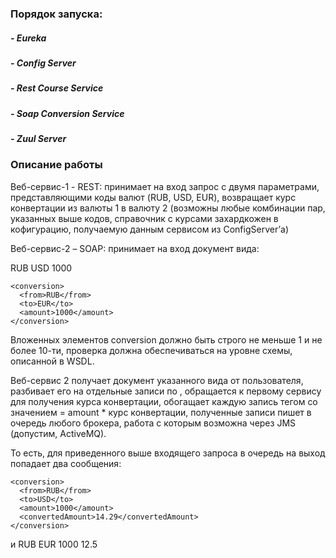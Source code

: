 
### Порядок запуска:
#####   - Eureka
#####   - Config Server
#####   - Rest Course Service
#####   - Soap Conversion Service
#####   - Zuul Server



### Описание работы

Веб-сервис-1 - REST: принимает на вход запрос с двумя параметрами, представляющими коды валют (RUB, USD, EUR), возвращает курс конвертации из валюты 1 в валюту 2 (возможны любые комбинации пар, указанных выше кодов, справочник с курсами захардкожен в кофигурацию, получаемую данным сервисом из ConfigServer’а)

Веб-сервис-2 – SOAP: принимает на вход документ вида:

<conversionsList>
    <conversion>
      <from>RUB</from>
      <to>USD</to>
      <amount>1000</amount>
    </conversion>

    <conversion>
      <from>RUB</from>
      <to>EUR</to>
      <amount>1000</amount>
    </conversion>
</conversionsLIst>

Вложенных элементов conversion должно быть строго не меньше 1 и не более 10-ти, проверка должна обеспечиваться на уровне схемы, описанной в WSDL.

Веб-сервис 2 получает документ указанного вида от пользователя, разбивает его на отдельные записи по <conversion>, обращается к первому сервису для получения курса конвертации, обогащает каждую запись тегом <convertedAmount> со значением = amount * курс конвертации, полученные записи пишет в очередь любого брокера, работа с которым возможна через JMS (допустим, ActiveMQ).

То есть, для приведенного выше входящего запроса в очередь на выход попадает два сообщения:

    <conversion>
      <from>RUB</from>
      <to>USD</to>
      <amount>1000</amount>
      <convertedAmount>14.29</convertedAmount>
    </conversion>
и
    <conversion>
      <from>RUB</from>
      <to>EUR</to>
      <amount>1000</amount>
      <convertedAmount>12.5</convertedAmount>
    </conversion>




